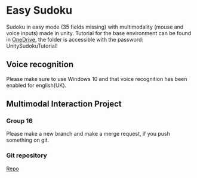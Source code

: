 # Easy Sudoku
Sudoku in easy mode (35 fields missing) with multimodality (mouse and voice inputs) made in unity. Tutorial for the base environment can be found in [OneDrive](https://1drv.ms/u/s!AgvCus8NPWQdhOJvR3fdU3xocP8qgQ?e=FkoxJy), the folder is accessible with the password: UnitySudokuTutorial!

## Voice recognition
Please make sure to use Windows 10 and that voice recognition has been enabled for english(UK).

## Multimodal Interaction Project
### Group 16

Please make a new branch and make a merge request, if you push something on git.

### Git repository
[Repo](https://git.tu-berlin.de/multimodal-interaction/easy-sudoku)
